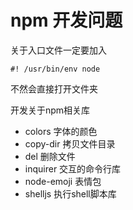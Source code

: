 # npm 开发问题

关于入口文件一定要加入
```shell script
#! /usr/bin/env node
```
不然会直接打开文件夹

开发关于npm相关库

- colors 字体的颜色
- copy-dir 拷贝文件目录
- del 删除文件
- inquirer 交互的命令行库
- node-emoji 表情包
- shelljs 执行shell脚本库





